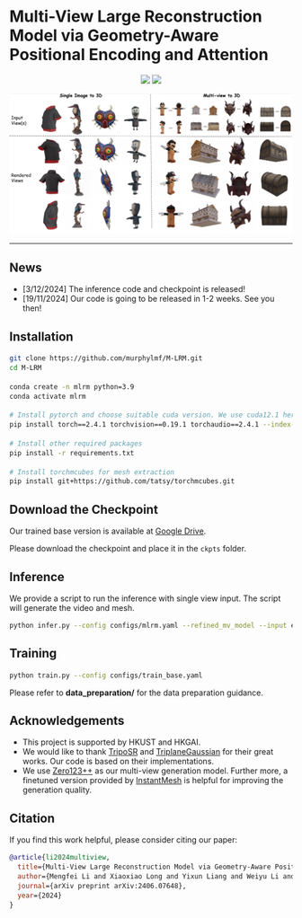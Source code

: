 # <div align="center">

# Multi-View Large Reconstruction Model via Geometry-Aware Positional Encoding and Attention

<p align="center">
<a href="https://arxiv.org/abs/2406.07648"><img src="https://img.shields.io/badge/arXiv-2406.07648-b31b1b.svg"></a>
<a href="https://murphylmf.github.io/M-LRM/"><img src="https://img.shields.io/badge/Project-Page-blue"></a>
</p>

</div>

![teaser](assets/teaser.png)

---

## News
- [3/12/2024] The inference code and checkpoint is released!
- [19/11/2024] Our code is going to be released in 1-2 weeks. See you then!

## Installation
```sh
git clone https://github.com/murphylmf/M-LRM.git
cd M-LRM

conda create -n mlrm python=3.9
conda activate mlrm

# Install pytorch and choose suitable cuda version. We use cuda12.1 here.
pip install torch==2.4.1 torchvision==0.19.1 torchaudio==2.4.1 --index-url https://download.pytorch.org/whl/cu121

# Install other required packages
pip install -r requirements.txt

# Install torchmcubes for mesh extraction
pip install git+https://github.com/tatsy/torchmcubes.git

```

## Download the Checkpoint
Our trained base version is available at [Google Drive](https://drive.google.com/file/d/1mbneO6l903cUL_gOh8f8xLKW5vVE194x/view?usp=sharing).

Please download the checkpoint and place it in the `ckpts` folder.

## Inference
We provide a script to run the inference with single view input. The script will generate the video and mesh. 

```sh
python infer.py --config configs/mlrm.yaml --refined_mv_model --input examples/bird.png
```

## Training
```sh
python train.py --config configs/train_base.yaml
```
Please refer to **data_preparation/** for the data preparation guidance.

## Acknowledgements
- This project is supported by HKUST and HKGAI.
- We would like to thank [TripoSR](https://github.com/VAST-AI-Research/TripoSR) and [TriplaneGaussian](https://github.com/VAST-AI-Research/TriplaneGaussian) for their great works. Our code is based on their implementations.
- We use [Zero123++](https://github.com/SUDO-AI-3D/zero123plus) as our multi-view generation model. Further more, a finetuned version provided by [InstantMesh](https://github.com/TencentARC/InstantMesh) is helpful for improving the generation quality.

## Citation
If you find this work helpful, please consider citing our paper:
```bibtex
@article{li2024multiview,
  title={Multi-View Large Reconstruction Model via Geometry-Aware Positional Encoding and Attention}, 
  author={Mengfei Li and Xiaoxiao Long and Yixun Liang and Weiyu Li and Yuan Liu and Peng Li and Wenhan Luo and Wenping Wang and Yike Guo},
  journal={arXiv preprint arXiv:2406.07648},
  year={2024}
}
```